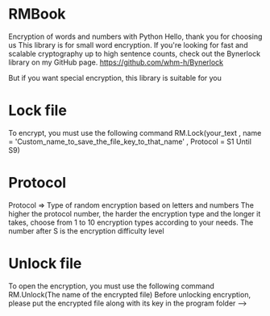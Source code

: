 # RMBook
Encryption of words and numbers with Python
Hello, thank you for choosing us
This library is for small word encryption.
If you're looking for fast and scalable cryptography up to high sentence counts, check out the Bynerlock library on my GitHub page.
https://github.com/whm-h/Bynerlock

But if you want special encryption, this library is suitable for you

# Lock file
To encrypt, you must use the following command
RM.Lock(your_text , name = 'Custom_name_to_save_the_file_key_to_that_name' , Protocol = S1 Until S9)

# Protocol
Protocol => Type of random encryption based on letters and numbers
The higher the protocol number, the harder the encryption type and the longer it takes, choose from 1 to 10 encryption types according to your needs.
The number after S is the encryption difficulty level


# Unlock file
To open the encryption, you must use the following command
RM.Unlock(The name of the encrypted file)
Before unlocking encryption, please put the encrypted file along with its key in the program folder -->
